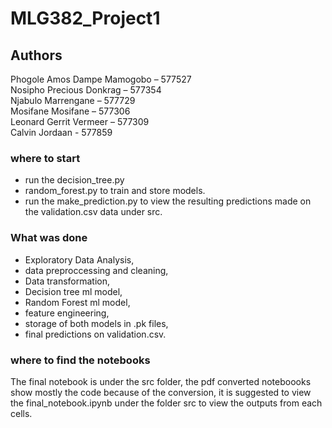 # MLG382_Project1
## Authors
Phogole Amos Dampe Mamogobo – 577527 <br>
Nosipho Precious Donkrag – 577354 <br>
Njabulo Marrengane – 577729 <br>
Mosifane Mosifane – 577306 <br>
Leonard Gerrit Vermeer – 577309 <br>
Calvin Jordaan - 577859 <br>

### where to start
-  run the decision_tree.py
-  random_forest.py
   to train and store models.
 - run the make_prediction.py to view the resulting predictions made on the validation.csv data under src.

### What was done
- Exploratory Data Analysis,
- data preproccessing and cleaning,
- Data transformation,
- Decision tree ml model,
- Random Forest ml model,
- feature engineering,
- storage of both models in .pk files,
- final predictions on validation.csv. 

### where to find the notebooks
The final notebook is under the src folder, the pdf converted noteboooks show mostly the code because of the conversion, it is suggested to view the final_notebook.ipynb under the folder src to view the outputs from each cells.
